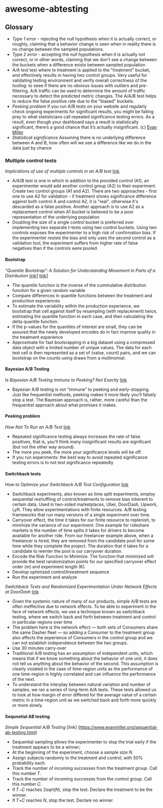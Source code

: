 # awesome-abtesting

## Glossary

- *Type 1 error* - rejecting the null hypothesis when it is actually correct, or roughly, claiming that a behavior change is seen when in reality there is no change between the sampled populations.
- *Type 2 error* - accepting the null hypothesis when it is actually not correct, or in other words, claiming that we don't see a change between the buckets when a difference exists between sampled population
- *A/A test* test where to treatment is applied to the "treatment" bucket, and effectively results in having two control groups. Very useful for validating testing environment and verify overall correctness of the tooling: to seee if there are no obvious issues with outliers and pre-filtering. A/A traffic can be used to determine the amount of traffic necessary to detect the predicted metric changes. The A/A/B test helps to reduce the false positive rate due to the "biased" buckets.
- *Peeking problem* If you run A/B tests on your website and regularly check ongoing experiments for significant results, you might be falling prey to what statisticians call repeated significance testing errors. As a result, even though your dashboard says a result is statistically significant, there’s a good chance that it’s actually insignificant. (c) [Evan Miller](https://www.evanmiller.org/)
- *Statistical significance*  Assuming there is no underlying difference between A and B, how often will we see a difference like we do in the data just by chance

### Multiple control tests

*Implications of use of multiple controls in an A/B test* [link](https://blog.twitter.com/engineering/en_us/a/2016/implications-of-use-of-multiple-controls-in-an-ab-test.html)

- A/A/B test is one in which in addition to the provided control (A1), an experimenter would add another control group (A2) to their experiment. Create two control groups (A1 and A2).  There are two approaches - first one to use A2 for validation - if treatment shows significance difference against both control A and control A2, it is "real", otherwise it's descarded as a false positive. Another approach is to use A2 as a replacement control when A1 bucket is believed to be a poor representation of the underlying population
- Doubling the size of a single control bucket is preferred over implementing two separate t-tests using two control buckets. Using two controls exposes the experimenter to a high risk of confirmation bias. If the experimenter resists the bias and only uses the second control as a validation tool, the experiment suffers from higher rate of false negatives than if the controls were pooled

#### Bootstrap

*“Quantile Bootstrap”: A Solution for Understanding Movement in Parts of a Distribution* [link1](https://netflixtechblog.com/data-compression-for-large-scale-streaming-experimentation-c20bfab8b9ce)
[link1](https://netflixtechblog.com/streaming-video-experimentation-at-netflix-visualizing-practical-and-statistical-significance-7117420f4e9a)

- The quantile function is the inverse of the cummulative distribution function for a given random variable
- Compare differences in quantile functions between the treatment and production experiences
- To estimate the variability within the production experience, we bootstrap that cell against itself by resampling (with replacement) twice, estimating the quantile function in each case, and then calculating the delta quantile function.
- If the p-values for the quantiles of interest are small, they can be assured that the newly developed encodes do in fact improve quality in the treatment experience
- Approximate for fast bootsrapping in a big dataset using a compressed data object with a limited number of unique values. The data for each test cell is then represented as a set of (value, count) pairs, and we can bootstrap on the counts using draws from a multinomial.

#### Bayesian A/B Testing

*Is Bayesian A/B Testing Immune to Peeking? Not Exactly* [link](http://varianceexplained.org/r/bayesian-ab-testing/)

- Bayesian A/B testing is not “immune” to peeking and early-stopping. Just like frequentist methods, peeking makes it more likely you’ll falsely stop a test. The Bayesian approach is, rather, more careful than the frequentist approach about what promises it makes.

#### Peeking problem

*How Not To Run an A/B Test* [link](https://www.evanmiller.org/how-not-to-run-an-ab-test.html)

- Repeated significance testing always increases the rate of false positives, that is, you’ll think many insignificant results are significant (but not the other way around).
- The more you peek, the more your significance levels will be off.
- If you run experiments: the best way to avoid repeated significance testing errors is to not test significance repeatedly

#### Switchback tests

*How to Optimize your Switchback A/B Test Configuration* [link](https://towardsdatascience.com/how-to-optimize-your-switchback-a-b-test-configuration-791a28bee678)

- Switchback experiments, also known as time split experiments, employ sequential reshuffling of control/treatments to remove bias inherent to certain data. Used in two-sided marketplaces, Uber, DoorDash, Upwork, Lyft. They allow experimentations with finite resources. A/B testing frameworks that run many versions of a single experiment over time.
- Carryover effect, the time it takes for our finite resource to replenish, to minimize the variance of our experiment.  One example for rideshare markets is the number of time splits it takes for drivers to become available for another ride. From our freelancer example above, when a freelancer is hired, they are removed from the candidate pool for some time while they complete the project. The duration that it takes for a candidate to reenter the pool is our carryover duration.
- Encode the Risk Function to Minimize. The function that minimized will provide the best randomization points for our specified carryover effect order (m) and experiment length (K).
- Develop optimized control/treeatment sequence
- Run the experiment and analyze 

*Switchback Tests and Randomized Experimentation Under Network Effects at DoorDash* [link](https://medium.com/@DoorDash/switchback-tests-and-randomized-experimentation-under-network-effects-at-doordash-f1d938ab7c2a)

- Given the systemic nature of many of our products, simple A/B tests are often ineffective due to network effects. To be able to experiment in the face of network effects, we use a technique known as switchback testing, where we switch back and forth between treatment and control in particular regions over time
- The problem here is the network effect — both sets of Consumers share the same Dasher fleet — so adding a Consumer to the treatment group also affects the experience of Consumers in the control group and we can not establish independence between the two groups.
- Use 30 minutes carry-over
- Traditional A/B testing has an assumption of independent units, which means that if we know something about the behavior of one unit, it does not tell us anything about the behavior of the second. This assumption is clearly violated in the case of time-region units as the performance of one time-region is highly correlated and can influence the performance of the next. 
- To understand the interplay between natural variation and number of samples, we ran a series of long-term A/A tests. These tests allowed us to look at how margin of error differed for the average value of a certain metric in a time-region unit as we switched back and forth more quickly or more slowly. 




 




#### Sequnetial AB testing

*Simple Sequential A/B Testing* [link] (https://www.evanmiller.org/sequential-ab-testing.html)

- Sequential sampling allows the experimenter to stop the trial early if the treatment appears to be a winner;
- At the beginning of the experiment, choose a sample size 𝑁.
- Assign subjects randomly to the treatment and control, with 50% probability each.
- Track the number of incoming successes from the treatment group. Call this number 𝑇.
- Track the number of incoming successes from the control group. Call this number 𝐶.
- If 𝑇−𝐶 reaches 2sqrt(𝑁), stop the test. Declare the treatment to be the winner.
- If 𝑇+𝐶 reaches 𝑁, stop the test. Declare no winner.
